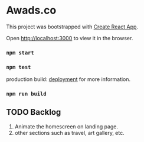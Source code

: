 # Awads.co

This project was bootstrapped with [Create React App](https://github.com/facebook/create-react-app).

Open [http://localhost:3000](http://localhost:3000) to view it in the browser.

### `npm start`
### `npm test`

production build: [deployment](https://facebook.github.io/create-react-app/docs/deployment) for more information.
### `npm run build`




## TODO Backlog

1. Animate the homescreen on landing page.
2. other sections such as travel, art gallery, etc.